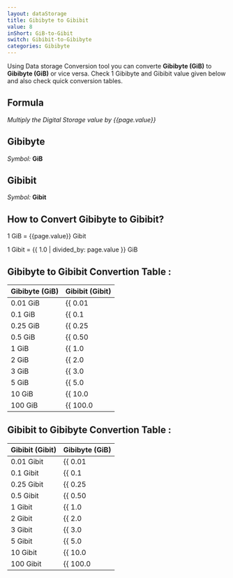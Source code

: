 ```yaml
---
layout: dataStorage
title: Gibibyte to Gibibit
value: 8
inShort: GiB-to-Gibit
switch: Gibibit-to-Gibibyte
categories: Gibibyte
---
```


Using Data storage Conversion tool you can converte **Gibibyte (GiB)** to **Gibibyte (GiB)** or vice versa. Check 1 Gibibyte and Gibibit value given below and also check quick conversion tables.

## Formula
*Multiply the Digital Storage value by {{page.value}}*

## Gibibyte
*Symbol:* **GiB**

## Gibibit
*Symbol:* **Gibit**

## How to Convert Gibibyte to Gibibit?

1 GiB = {{page.value}} Gibit

1 Gibit = {{ 1.0 | divided_by: page.value }} GiB


## Gibibyte to Gibibit Convertion Table :

| Gibibyte (GiB) | Gibibit (Gibit) |
| ---- | ---- |
| 0.01 GiB | {{ 0.01 | times: page.value | round: 12 }} Gibit |
| 0.1 GiB | {{ 0.1 | times: page.value | round: 12 }} Gibit |
| 0.25 GiB | {{ 0.25 | times: page.value | round: 12 }} Gibit |
| 0.5 GiB | {{ 0.50 | times: page.value | round: 12 }} Gibit |
| 1 GiB | {{ 1.0 | times: page.value | round: 12 }} Gibit |
| 2 GiB | {{ 2.0 | times: page.value | round: 12 }} Gibit |
| 3 GiB | {{ 3.0 | times: page.value | round: 12 }} Gibit |
| 5 GiB | {{ 5.0 | times: page.value | round: 12 }} Gibit |
| 10 GiB | {{ 10.0 | times: page.value | round: 12 }} Gibit |
| 100 GiB | {{ 100.0 | times: page.value | round: 12 }} Gibit |

## Gibibit to Gibibyte Convertion Table :

| Gibibit (Gibit) | Gibibyte (GiB) |
| ---- | ---- |
| 0.01 Gibit | {{ 0.01 | divided_by: page.value | round: 12 }} GiB |
| 0.1 Gibit | {{ 0.1 | divided_by: page.value | round: 12 }} GiB |
| 0.25 Gibit | {{ 0.25 | divided_by: page.value | round: 12 }} GiB |
| 0.5 Gibit | {{ 0.50 | divided_by: page.value | round: 12 }} GiB |
| 1 Gibit | {{ 1.0 | divided_by: page.value | round: 12 }} GiB |
| 2 Gibit | {{ 2.0 | divided_by: page.value | round: 12 }} GiB |
| 3 Gibit | {{ 3.0 | divided_by: page.value | round: 12 }} GiB |
| 5 Gibit | {{ 5.0 | divided_by: page.value | round: 12 }} GiB |
| 10 Gibit | {{ 10.0 | divided_by: page.value | round: 12 }} GiB |
| 100 Gibit | {{ 100.0 | divided_by: page.value | round: 12 }} GiB |


<script>
document.getElementById('selectInput')[13].selected = true
document.getElementById('selectOutput')[11].selected = true
</script>
